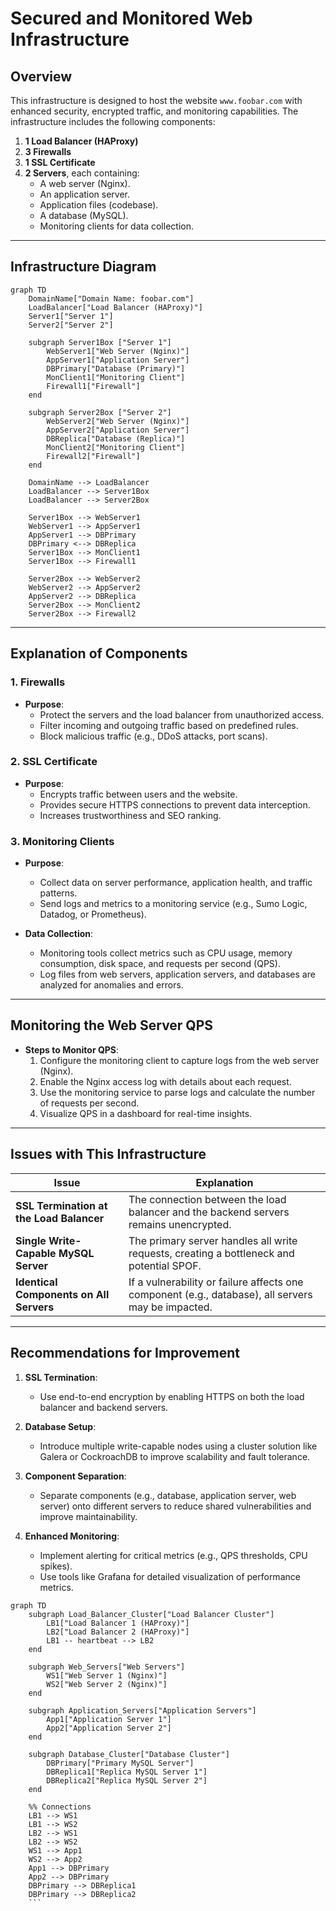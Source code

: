 # Secured and Monitored Web Infrastructure

## Overview

This infrastructure is designed to host the website `www.foobar.com` with enhanced security, encrypted traffic, and monitoring capabilities. The infrastructure includes the following components:

1. **1 Load Balancer (HAProxy)**  
2. **3 Firewalls**  
3. **1 SSL Certificate**  
4. **2 Servers**, each containing:  
   - A web server (Nginx).  
   - An application server.  
   - Application files (codebase).  
   - A database (MySQL).  
   - Monitoring clients for data collection.  

---

## Infrastructure Diagram

```mermaid
graph TD
    DomainName["Domain Name: foobar.com"]
    LoadBalancer["Load Balancer (HAProxy)"]
    Server1["Server 1"]
    Server2["Server 2"]

    subgraph Server1Box ["Server 1"]
        WebServer1["Web Server (Nginx)"]
        AppServer1["Application Server"]
        DBPrimary["Database (Primary)"]
        MonClient1["Monitoring Client"]
        Firewall1["Firewall"]
    end

    subgraph Server2Box ["Server 2"]
        WebServer2["Web Server (Nginx)"]
        AppServer2["Application Server"]
        DBReplica["Database (Replica)"]
        MonClient2["Monitoring Client"]
        Firewall2["Firewall"]
    end

    DomainName --> LoadBalancer
    LoadBalancer --> Server1Box
    LoadBalancer --> Server2Box

    Server1Box --> WebServer1
    WebServer1 --> AppServer1
    AppServer1 --> DBPrimary
    DBPrimary <--> DBReplica
    Server1Box --> MonClient1
    Server1Box --> Firewall1

    Server2Box --> WebServer2
    WebServer2 --> AppServer2
    AppServer2 --> DBReplica
    Server2Box --> MonClient2
    Server2Box --> Firewall2

```	
---

## Explanation of Components

### 1. **Firewalls**  
- **Purpose**:  
  - Protect the servers and the load balancer from unauthorized access.  
  - Filter incoming and outgoing traffic based on predefined rules.  
  - Block malicious traffic (e.g., DDoS attacks, port scans).  

### 2. **SSL Certificate**  
- **Purpose**:  
  - Encrypts traffic between users and the website.  
  - Provides secure HTTPS connections to prevent data interception.  
  - Increases trustworthiness and SEO ranking.  

### 3. **Monitoring Clients**  
- **Purpose**:  
  - Collect data on server performance, application health, and traffic patterns.  
  - Send logs and metrics to a monitoring service (e.g., Sumo Logic, Datadog, or Prometheus).  

- **Data Collection**:  
  - Monitoring tools collect metrics such as CPU usage, memory consumption, disk space, and requests per second (QPS).  
  - Log files from web servers, application servers, and databases are analyzed for anomalies and errors.  

---

## Monitoring the Web Server QPS

- **Steps to Monitor QPS**:  
  1. Configure the monitoring client to capture logs from the web server (Nginx).  
  2. Enable the Nginx access log with details about each request.  
  3. Use the monitoring service to parse logs and calculate the number of requests per second.  
  4. Visualize QPS in a dashboard for real-time insights.  

---

## Issues with This Infrastructure

| **Issue**                                | **Explanation**                                                                                  |
|------------------------------------------|--------------------------------------------------------------------------------------------------|
| **SSL Termination at the Load Balancer** | The connection between the load balancer and the backend servers remains unencrypted.            |
| **Single Write-Capable MySQL Server**    | The primary server handles all write requests, creating a bottleneck and potential SPOF.         |
| **Identical Components on All Servers**  | If a vulnerability or failure affects one component (e.g., database), all servers may be impacted. |

---

## Recommendations for Improvement

1. **SSL Termination**:  
   - Use end-to-end encryption by enabling HTTPS on both the load balancer and backend servers.  

2. **Database Setup**:  
   - Introduce multiple write-capable nodes using a cluster solution like Galera or CockroachDB to improve scalability and fault tolerance.  

3. **Component Separation**:  
   - Separate components (e.g., database, application server, web server) onto different servers to reduce shared vulnerabilities and improve maintainability.  

4. **Enhanced Monitoring**:  
   - Implement alerting for critical metrics (e.g., QPS thresholds, CPU spikes).  
   - Use tools like Grafana for detailed visualization of performance metrics. 




```mermaid
graph TD
    subgraph Load_Balancer_Cluster["Load Balancer Cluster"]
        LB1["Load Balancer 1 (HAProxy)"]
        LB2["Load Balancer 2 (HAProxy)"]
        LB1 -- heartbeat --> LB2
    end

    subgraph Web_Servers["Web Servers"]
        WS1["Web Server 1 (Nginx)"]
        WS2["Web Server 2 (Nginx)"]
    end

    subgraph Application_Servers["Application Servers"]
        App1["Application Server 1"]
        App2["Application Server 2"]
    end

    subgraph Database_Cluster["Database Cluster"]
        DBPrimary["Primary MySQL Server"]
        DBReplica1["Replica MySQL Server 1"]
        DBReplica2["Replica MySQL Server 2"]
    end

    %% Connections
    LB1 --> WS1
    LB1 --> WS2
    LB2 --> WS1
    LB2 --> WS2
    WS1 --> App1
    WS2 --> App2
    App1 --> DBPrimary
    App2 --> DBPrimary
    DBPrimary --> DBReplica1
    DBPrimary --> DBReplica2
    ```
